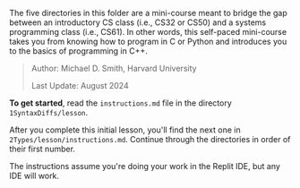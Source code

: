 The five directories in this folder are a mini-course meant to
bridge the gap between an introductory CS class (i.e., CS32 or
CS50) and a systems programming class (i.e., CS61). In other
words, this self-paced mini-course takes you from knowing
how to program in C or Python and introduces you to the basics
of programming in C++.

> Author: Michael D. Smith, Harvard University
> 
> Last Update: August 2024

**To get started**, read the `instructions.md` file in the
directory `1SyntaxDiffs/lesson`.

After you complete this initial lesson, you'll find the next
one in `2Types/lesson/instructions.md`. Continue through the
directories in order of their first number.

The instructions assume you're doing your work in the Replit
IDE, but any IDE will work.
